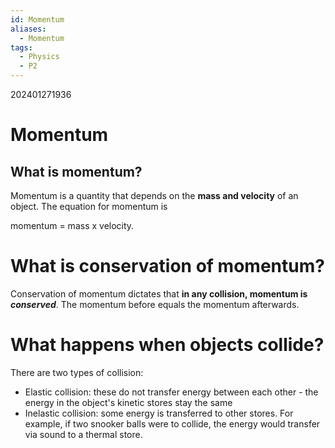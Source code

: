 ```yaml
---
id: Momentum
aliases:
  - Momentum
tags:
  - Physics
  - P2
---
```

202401271936
# Momentum


## What is momentum?

Momentum is a quantity that depends on the **mass and velocity** of an object. The equation for momentum is

momentum = mass x velocity.

# What is conservation of momentum?

Conservation of momentum dictates that **in any collision, momentum is *conserved***. The momentum before equals the momentum afterwards.

# What happens when objects collide?

There are two types of collision:

- Elastic collision: these do not transfer energy between each other - the energy in the object's kinetic stores stay the same
- Inelastic collision: some energy is transferred to other stores. For example, if two snooker balls were to collide, the energy would transfer via sound to a thermal store.
